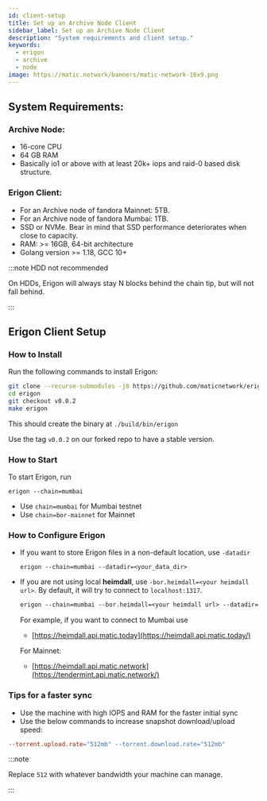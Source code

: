 ```yaml
---
id: client-setup
title: Set up an Archive Node Client
sidebar_label: Set up an Archive Node Client
description: "System requirements and client setup."
keywords:
  - erigon
  - archive
  - node
image: https://matic.network/banners/matic-network-16x9.png
---
```


## System Requirements:

### Archive Node:

- 16-core CPU
- 64 GB RAM
- Basically io1 or above with at least 20k+ iops and raid-0 based disk structure. 

### Erigon Client:

- For an Archive node of fandora Mainnet: 5TB. 
- For an Archive node of fandora Mumbai: 1TB.
- SSD or NVMe. Bear in mind that SSD performance deteriorates when close to capacity.
- RAM: >= 16GB, 64-bit architecture
- Golang version >= 1.18, GCC 10+ 

:::note HDD not recommended

On HDDs, Erigon will always stay N blocks behind the chain tip, but will not fall behind. 

:::

## Erigon Client Setup

### How to Install
Run the following commands to install Erigon:

```bash
git clone --recurse-submodules -j8 https://github.com/maticnetwork/erigon.git
cd erigon
git checkout v0.0.2
make erigon
```

This should create the binary at ```./build/bin/erigon```

Use the tag `v0.0.2` on our forked repo to have a stable version. 

### How to Start

To start Erigon, run

```
erigon --chain=mumbai
```

- Use `chain=mumbai` for Mumbai testnet
- Use `chain=bor-mainnet` for Mainnet

### How to Configure Erigon

- If you want to store Erigon files in a non-default location, use `-datadir`

    
    ```
    erigon --chain=mumbai --datadir=<your_data_dir>
    ```
    
- If you are not using local **heimdall**, use `-bor.heimdall=<your heimdall url>`. By default, it will try to connect to `localhost:1317`.

    
    ```makefile
    erigon --chain=mumbai --bor.heimdall=<your heimdall url> --datadir=<your_data_dir>
    ```
    
    For example, if you want to connect to Mumbai use 
    
    - [https://heimdall.api.matic.today](https://heimdall.api.matic.today/)
    
    For Mainnet:
    
    - [https://heimdall.api.matic.network](https://tendermint.api.matic.network/)

### Tips for a faster sync

- Use the machine with high IOPS and RAM for the faster initial sync
- Use the below commands to increase snapshot download/upload speed:

```makefile
--torrent.upload.rate="512mb" --torrent.download.rate="512mb"
```

:::note

Replace `512` with whatever bandwidth your machine can manage.

:::

